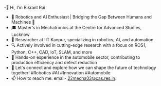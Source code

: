 -👋 Hi, I’m Bikrant Rai

- 🤖 Robotics and AI Enthusiast | Bridging the Gap Between Humans and Machines 🚀
- 🎓 Master's in Mechatronics at the Centre for Advanced Studies, Lucknow
- 💼 Researcher at IIT Kanpur, specializing in robotics, AI, and automation
- 🔍 Actively involved in cutting-edge research with a focus on ROS1, Python, C++, CAD, IoT, SLAM, and more
- 🚗 Hands-on experience in the automobile sector, contributing to production efficiency and defect reduction
- 🌟 Let's connect and explore how we can shape the future of technology together! #Robotics #AI #Innovation #Automobile
- 📫 How to reach me: email- 22mecha03@cas.res.in.

<!---
erbikrant/erbikrant is a ✨ special ✨ repository because its `README.md` (this file) appears on your GitHub profile.
You can click the Preview link to take a look at your changes.
--->
